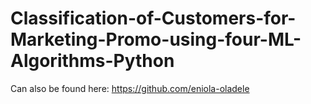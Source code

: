 # Classification-of-Customers-for-Marketing-Promo-using-four-ML-Algorithms-Python

Can also be found here: https://github.com/eniola-oladele

